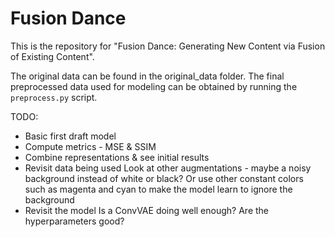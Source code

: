 # Fusion Dance

This is the repository for "Fusion Dance: Generating New Content via Fusion of Existing Content".

The original data can be found in the original_data folder. The final preprocessed data used for modeling can be obtained by running the `preprocess.py` script.

TODO:
* Basic first draft model
* Compute metrics - MSE & SSIM
* Combine representations & see initial results
* Revisit data being used
    Look at other augmentations - maybe a noisy background instead of white or black?
    Or use other constant colors such as magenta and cyan to make the model learn to ignore the background
* Revisit the model
    Is a ConvVAE doing well enough?
    Are the hyperparameters good?